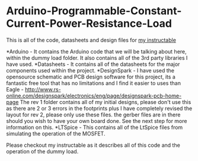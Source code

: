 Arduino-Programmable-Constant-Current-Power-Resistance-Load
===========================================================

This is all of the code, datasheets and design files for [my instructable](http://www.instructables.com/id/Arduino-Programmable-Constant-Current-Power-Resist/ "Arduino Programmable Constant Current Power Resistance Load") 

*Arduino - It contains the Arduino code that we will be talking about here, within the dummy load folder. It also contains all of the 3rd party libraries I have used.
*Datasheets - It contains all of the datasheets for the major components used within the project.
*DesignSpark - I have used the opensource schematic and PCB design software for this project, its a fantastic free tool that has no limitations and I find it easier to uses than Eagle - http://www.rs-online.com/designspark/electronics/eng/page/designspark-pcb-home-page The rev 1 folder contains all of my initial designs, please don't use this as there are 2 or 3 errors in the footprints plus I have completely revised the layout for rev 2, please only use these files. the gerber files are in there should you wish to have your own board done. See the next step for more information on this.
*LTSpice - This contains all of the LtSpice files from simulating the operation of the MOSFET.

Please checkout my instructable as it describes all of this code and the operation of the dummy load.
